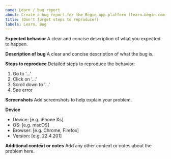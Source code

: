 ```yaml
---
name: Learn / bug report
about: Create a bug report for the Begin app platform (learn.begin.com)
title: (Don't forget steps to reproduce!)
labels: Learn, Bug
---
```


**Expected behavior**
A clear and concise description of what you expected to happen.


**Description of bug**
A clear and concise description of what the bug is.


**Steps to reproduce**
Detailed steps to reproduce the behavior:
1. Go to '...'
2. Click on '...'
3. Scroll down to '...'
4. See error


**Screenshots**
Add screenshots to help explain your problem.


**Device**
- Device: [e.g. iPhone Xs]
- OS: [e.g. macOS]
- Browser: [e.g. Chrome, Firefox]
- Version: [e.g. 22.4.201]


**Additional context or notes**
Add any other context or notes about the problem here.
